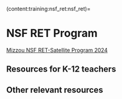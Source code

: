 (content:training:nsf_ret:nsf_ret)=

# NSF RET Program

<a href="https://mailmissouri-my.sharepoint.com/:w:/g/personal/nairs_umsystem_edu/EW5lPsgLDEJAqQzDgB7cKeABdeUm7ez7RgBZ88oR1uIsAQ?e=q3mDj2" target="_blank">Mizzou NSF RET-Satellite Program 2024</a>

## Resources for K-12 teachers

[](content:training:nsf_ret:page1)

[](content:training:nsf_ret:page2)


## Other relevant resources

[](content:training:nsf_ret:page3)

[](content:training:hs:microbit-1)



